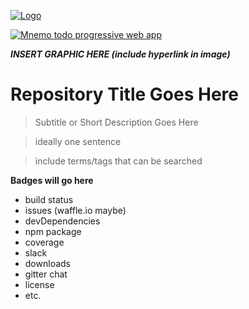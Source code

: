 <a href="https://d2zuxmugggl957.cloudfront.net"><img src="https://d2zuxmugggl957.cloudfront.net/img/icons/android-chrome-192x192.png" title="Mnemo todo progressive web app" alt="Logo"></a>

[![Mnemo todo progressive web app](https://d2zuxmugggl957.cloudfront.net)](https://d2zuxmugggl957.cloudfront.net)

***INSERT GRAPHIC HERE (include hyperlink in image)***

# Repository Title Goes Here

> Subtitle or Short Description Goes Here

> ideally one sentence

> include terms/tags that can be searched

**Badges will go here**

- build status
- issues (waffle.io maybe)
- devDependencies
- npm package
- coverage
- slack
- downloads
- gitter chat
- license
- etc.

